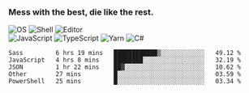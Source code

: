### Mess with the best, die like the rest.

![OS](https://img.shields.io/badge/-Arch-informational?style=flat&logo=arch-linux&logoColor=white&color=1793D1)
![Shell](https://img.shields.io/badge/-Zsh-informational?style=flat&logo=gnu-bash&logoColor=white&color=4EAA25)
![Editor](https://img.shields.io/badge/-Visual%20Studio%20Code-informational?style=flat&logo=visual-studio-code&logoColor=white&color=007ACC)\
![JavaScript](https://img.shields.io/badge/-JavaScript-informational?style=flat&logo=javascript&logoColor=white&color=F7DF1E)
![TypeScript](https://img.shields.io/badge/-TypeScript-informational?style=flat&logo=typescript&logoColor=white&color=007ACC)
![Yarn](https://img.shields.io/badge/-Yarn-informational?style=flat&logo=yarn&logoColor=white&color=2C8EBB)
![C#](https://img.shields.io/badge/-C%23-informational?style=flat&logo=.NET&logoColor=white&color=5C2D91)

<!--START_SECTION:waka-->
```text
Sass         6 hrs 19 mins   ████████████▒░░░░░░░░░░░░   49.12 % 
JavaScript   4 hrs 8 mins    ████████░░░░░░░░░░░░░░░░░   32.19 % 
JSON         1 hr 22 mins    ██▓░░░░░░░░░░░░░░░░░░░░░░   10.62 % 
Other        27 mins         █░░░░░░░░░░░░░░░░░░░░░░░░   03.59 % 
PowerShell   25 mins         █░░░░░░░░░░░░░░░░░░░░░░░░   03.34 % 
```
<!--END_SECTION:waka-->
